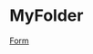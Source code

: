 # MyFolder
 <!DOCTYPE html>
<html>
<a href="https://docs.google.com/forms/d/e/1FAIpQLSfzqReBal-fosyspurECnGvqA3dPv-kdfHcATVoNfSTANu3ag/viewform?usp=sf_link">Form</a>
</html>

